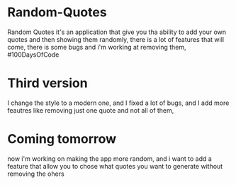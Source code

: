 # Random-Quotes
Random Quotes it's an application that give you tha ability to add your own quotes and then showing them randomly,
there is a lot of features that will come,
there is some bugs and i'm working at removing them,
#100DaysOfCode
# Third version
I change the style to a modern one, and I fixed a lot of bugs, and I add more feautres like removing just one quote and not all of them,
# Coming tomorrow
now i'm working on making the app more random, and i want to add a feature  that allow you to chose what quotes you want to generate without removing the ohers
